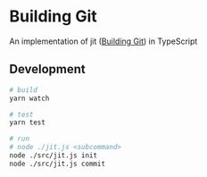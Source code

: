 # Building Git

An implementation of jit ([Building Git](https://shop.jcoglan.com/building-git/)) in TypeScript

## Development

```sh
# build
yarn watch

# test
yarn test

# run
# node ./jit.js <subcommand>
node ./src/jit.js init
node ./src/jit.js commit
```
